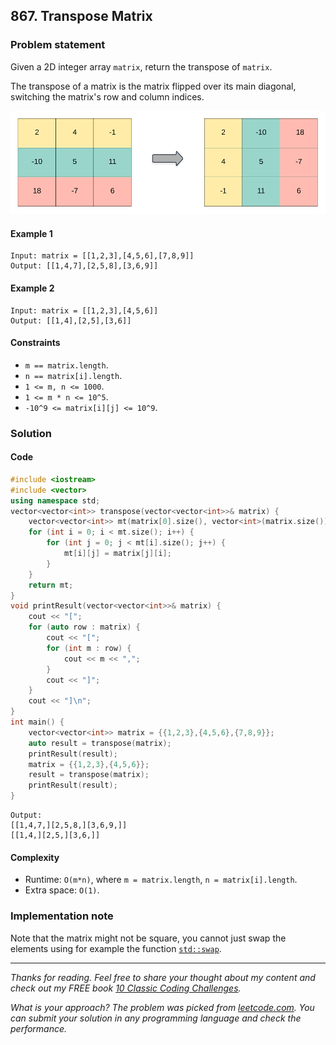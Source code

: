 ## 867. Transpose Matrix

### Problem statement

Given a 2D integer array `matrix`, return the transpose of `matrix`.

The transpose of a matrix is the matrix flipped over its main diagonal, switching the matrix's row and column indices.


![transpose matrix](867_hint_transpose.png)
 

#### Example 1
```plain
Input: matrix = [[1,2,3],[4,5,6],[7,8,9]]
Output: [[1,4,7],[2,5,8],[3,6,9]]
```

#### Example 2
```plain
Input: matrix = [[1,2,3],[4,5,6]]
Output: [[1,4],[2,5],[3,6]]
``` 

#### Constraints

* `m == matrix.length`.
* `n == matrix[i].length`.
* `1 <= m, n <= 1000`.
* `1 <= m * n <= 10^5`.
* `-10^9 <= matrix[i][j] <= 10^9`.

### Solution

#### Code
```cpp
#include <iostream>
#include <vector>
using namespace std;
vector<vector<int>> transpose(vector<vector<int>>& matrix) {
    vector<vector<int>> mt(matrix[0].size(), vector<int>(matrix.size()));
    for (int i = 0; i < mt.size(); i++) {
        for (int j = 0; j < mt[i].size(); j++) {
            mt[i][j] = matrix[j][i];
        }
    }
    return mt;
}
void printResult(vector<vector<int>>& matrix) {
    cout << "[";
    for (auto row : matrix) {
        cout << "[";
        for (int m : row) {
            cout << m << ",";
        }
        cout << "]";
    }
    cout << "]\n";
}
int main() {
    vector<vector<int>> matrix = {{1,2,3},{4,5,6},{7,8,9}};
    auto result = transpose(matrix);
    printResult(result);
    matrix = {{1,2,3},{4,5,6}};
    result = transpose(matrix);
    printResult(result);
}
```
```plain
Output:
[[1,4,7,][2,5,8,][3,6,9,]]
[[1,4,][2,5,][3,6,]]
```

#### Complexity
* Runtime: `O(m*n)`, where `m = matrix.length`, `n = matrix[i].length`.
* Extra space: `O(1)`.

### Implementation note
Note that the matrix might not be square, you cannot just swap the elements using for example the function [`std::swap`](https://en.cppreference.com/w/cpp/algorithm/swap).

***

*Thanks for reading. Feel free to share your thought about my content and check out my FREE book [10 Classic Coding Challenges](https://store.nhutnguyen.com/l/10_classic).*

*What is your approach? The problem was picked from [leetcode.com](https://leetcode.com/problems/transpose-matrix). You can submit your solution in any programming language and check the performance.*

